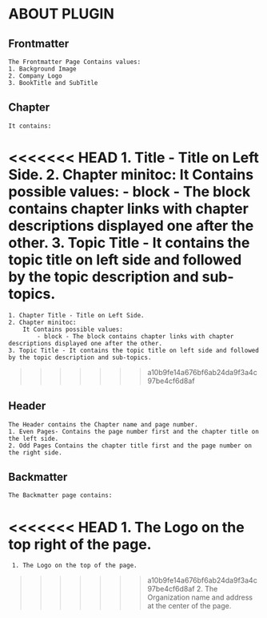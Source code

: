 # ABOUT PLUGIN

## Frontmatter

    The Frontmatter Page Contains values:
    1. Background Image
    2. Company Logo
    3. BookTitle and SubTitle

## Chapter

    It contains:
<<<<<<< HEAD
    1. Title - Title on Left Side.
    2. Chapter minitoc:
        It Contains possible values:
            - block - The block contains chapter links with chapter descriptions displayed one after the other.
    3. Topic Title - It contains the topic title on left side and followed by the topic description and sub- topics.
=======
    1. Chapter Title - Title on Left Side.
    2. Chapter minitoc:
        It Contains possible values:
            - block - The block contains chapter links with chapter descriptions displayed one after the other.
    3. Topic Title - It contains the topic title on left side and followed by the topic description and sub-topics.
>>>>>>> a10b9fe14a676bf6ab24da9f3a4c97be4cf6d8af

## Header

    The Header contains the Chapter name and page number.
    1. Even Pages- Contains the page number first and the chapter title on the left side.
    2. Odd Pages Contains the chapter title first and the page number on the right side.

## Backmatter
    The Backmatter page contains:
<<<<<<< HEAD
     1. The Logo on the top right of the page.
=======
     1. The Logo on the top of the page.
>>>>>>> a10b9fe14a676bf6ab24da9f3a4c97be4cf6d8af
     2. The Organization name and address at the center of the page.
    
